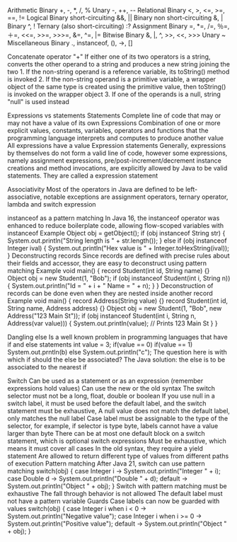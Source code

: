 Arithmetic
  Binary
    +, -, *, /, %
  Unary
    -, ++, --
Relational
  Binary
    <, >, <=, >=, ==, !=
Logical
  Binary short-circuiting
    &&, ||
  Binary non short-circuiting
    &, |
  Binary
    ^, !
  Ternary (also short-circuiting)
    :?
Assignment
  Binary
    =, *=, /=, ％=,＋=, <<=, >>=, >>>=, &=, ^=, |=
Bitwise
  Binary
    &, |, ^, >>, <<, >>>
  Unary
    ~
Miscellaneous
  Binary
    ., instanceof, (), ->, []

Concatenate operator "+"
  If either one of its two operators is a string, 
    converts the other operand to a string and produces a new string joining the two
    1. If the non-string operand is a reference variable, its toString() method is invoked
    2. If the non-string operand is a primitive variable, 
      a wrapper object of the same type is created using the primitive value, 
      then toString() is invoked on the wrapper object
    3. If one of the operands is a null, string "null" is used instead

Expressions vs statements
  Statements
    Complete line of code that may or may not have a value of its own
  Expressions
    Combination of one or more explicit values, constants, variables, operators and functions
      that the programming language interprets and computes to produce another value
    All expressions have a value
  Expression statements
    Generally, expressions by themselves do not form a valid line of code, however some expressions,
      namely assignment expressions, pre/post-increment/decrement instance creations and method invocations,
      are explicitly allowed by Java to be valid statements. They are called a expression statement

Associativity
  Most of the operators in Java are defined to be left-associative,
    notable exceptions are assignment operators, ternary operator, lambda and switch expression

instanceof as a pattern matching
  In Java 16, the instanceof operator was enhanced to reduce boilerplate code,
    allowing flow-scoped variables with instanceof
  Example
    Object obj = getObject();
    if (obj instanceof String str) {
      System.out.println("String length is " + str.length());
    } else if (obj instanceof Integer ival) {
      System.out.println("Hex value is " + Integer.toHexString(ival));
    }
  Deconstructing records
    Since records are defined with precise rules about their fields and accessor,
      they are easy to deconstruct using pattern matching
    Example
      void main() {
        record Student(int id, String name) {}
        Object obj = new Student(1, "Bob");
        if (obj instanceof Student(int i, String n)) {
          System.out.println("Id = " + i + " Name = " + n);
        }
      }
    Deconstruction of records can be done even when they are nested inside another record
      Example
      void main() {
        record Address(String value) {}
        record Student(int id, String name, Address address) {}
        Object obj = new Student(1, "Bob", new Address("123 Main St"));
        if (obj instanceof Student(int i, String n, Address(var value))) {
          System.out.println(value); // Prints 123 Main St
        }
      }
      
Dangling else
  Is a well known problem in programming languages that have if and else statements
    int value = 3;
    if(value == 0)
    if(value == 1) System.out.prntln(b)
    else System.out.println("c");
  The question here is with which if should the else be associated?
    The Java solution: the else is to be associated to the nearest if

Switch 
  Can be used as a statement or as an expression (remember expressions hold values)
  Can use the new or the old syntax
  The switch selector must not be a long, float, double or boolean
  If you use null in a switch label, it must be used before the default label,
    and the switch statement must be exhaustive,
    A null value does not match the default label, only matches the null label
  Case label must be assignable to the type of the selector,
    for example, if selector is type byte, labels cannot have a value larger than byte
  There can be at most one default block on a switch statement, which is optional
  switch expressions
    Must be exhaustive, which means it must cover all cases
    In the old syntax, they require a yield statement
    Are allowed to return different type of values from different paths of execution
  Pattern matching
    After Java 21, switch can use pattern matching
      switch(obj) {
        case Integer i -> System.out.println("Integer " + i);
        case Double d -> System.out.println("Double " + d);
        default -> System.out.println("Object " + obj);
      }
    Switch with pattern matching must be exhaustive
    The fall through behavior is not allowed
    The default label must not have a pattern variable
  Guards
    Case labels can now be guarded with values
      switch(obj) {
        case Integer i when i < 0 -> System.out.println("Negative value");
        case Integer i when i >= 0 -> System.out.println("Positive value");
        default -> System.out.println("Object " + obj);
      }
